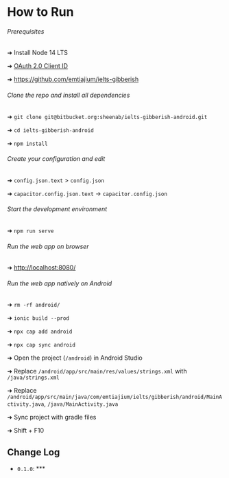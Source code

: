 # How to Run

###### Prerequisites

➜ Install Node 14 LTS

➜ [OAuth 2.0 Client ID](https://console.cloud.google.com/)

➜ <https://github.com/emtiajium/ielts-gibberish>

###### Clone the repo and install all dependencies

➜ `git clone git@bitbucket.org:sheenab/ielts-gibberish-android.git`

➜ `cd ielts-gibberish-android`

➜ `npm install`

###### Create your configuration and edit

➜ `config.json.text` > `config.json`

➜ `capacitor.config.json.text` -> `capacitor.config.json` 

###### Start the development environment

➜ `npm run serve`

###### Run the web app on browser

➜ <http://localhost:8080/>

###### Run the web app natively on Android

➜ `rm -rf android/`

➜ `ionic build --prod`

➜ `npx cap add android`

➜ `npx cap sync android`

➜ Open the project (`/android`) in Android Studio

➜ Replace `/android/app/src/main/res/values/strings.xml` with `/java/strings.xml`

➜ Replace `/android/app/src/main/java/com/emtiajium/ielts/gibberish/android/MainActivity.java`, `/java/MainActivity.java`

➜ Sync project with gradle files

➜ Shift + F10

## Change Log

-   `0.1.0`: ***
